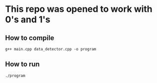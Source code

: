 # This repo was opened to work with 0's and 1's

## How to compile
```
g++ main.cpp data_detector.cpp -o program
```

## How to run
```
./program
```